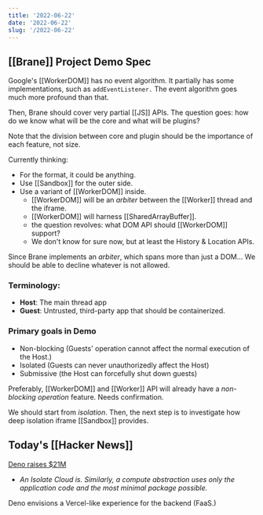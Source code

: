 ```yaml
---
title: '2022-06-22'
date: '2022-06-22'
slug: '/2022-06-22'
---
```


## [[Brane]] Project Demo Spec

Google's [[WorkerDOM]] has no event algorithm.
It partially has some implementations, such as `addEventListener.`
The event algorithm goes much more profound than that.

Then, Brane should cover very partial [[JS]] APIs.
The question goes: how do we know what will be the core and what will be plugins?

Note that the division between core and plugin should be the importance of each feature, not size.

Currently thinking:

- For the format, it could be anything.
- Use [[Sandbox]] for the outer side.
- Use a variant of [[WorkerDOM]] inside.
  - [[WorkerDOM]] will be an _arbiter_ between the [[Worker]] thread and the iframe.
  - [[WorkerDOM]] will harness [[SharedArrayBuffer]].
  - the question revolves: what DOM API should [[WorkerDOM]] support?
  - We don't know for sure now, but at least the History & Location APIs.

Since Brane implements an _arbiter_, which spans more than just a DOM...
We should be able to decline whatever is not allowed.

### Terminology:

- **Host**: The main thread app
- **Guest**: Untrusted, third-party app that should be containerized.

### Primary goals in Demo

- Non-blocking (Guests' operation cannot affect the normal execution of the Host.)
- Isolated (Guests can never unauthorizedly affect the Host)
- Submissive (the Host can forcefully shut down guests)

Preferably, [[WorkerDOM]] and [[Worker]] API will already have a _non-blocking operation_ feature.
Needs confirmation.

We should start from _isolation_.
Then, the next step is to investigate how deep isolation iframe [[Sandbox]] provides.

## Today's [[Hacker News]]

[Deno raises $21M](https://deno.com/blog/series-a)

- _An Isolate Cloud is. Similarly, a compute abstraction uses only the application code and the most minimal package possible._

Deno envisions a Vercel-like experience for the backend (FaaS.)
